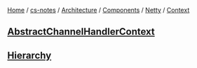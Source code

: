 [Home](https://mengxianbin.github.io) /
[cs-notes](https://mengxianbin.github.io/cs-notes/site) /
[Architecture](https://mengxianbin.github.io/cs-notes/site/Architecture) /
[Components](https://mengxianbin.github.io/cs-notes/site/Architecture/Components) /
[Netty](https://mengxianbin.github.io/cs-notes/site/Architecture/Components/Netty) /
[Context](https://mengxianbin.github.io/cs-notes/site/Architecture/Components/Netty/Context)

## [AbstractChannelHandlerContext](https://mengxianbin.github.io/cs-notes/site/Architecture/Components/Netty/Context/AbstractChannelHandlerContext/)

## [Hierarchy](https://mengxianbin.github.io/cs-notes/site/Architecture/Components/Netty/Context/Hierarchy)
